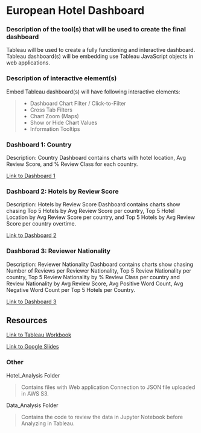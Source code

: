 # European Hotel Dashboard

### Description of the tool(s) that will be used to create the final dashboard 
Tableau will be used to create a fully functioning and interactive dashboard. Tableau dashboard(s) will be embedding use Tableau JavaScript objects in web applications.

### Description of interactive element(s)
Embed Tableau dashboard(s) will have following interactive elements: 
> - Dashboard Chart Filter / Click-to-Filter
> - Cross Tab Filters 
> - Chart Zoom (Maps)
> - Show or Hide Chart Values
> - Information Tooltips

### Dashboard 1: Country
Description: Country Dashboard contains charts with hotel location, Avg Review Score, and % Review Class for each country.

[Link to Dashboard 1](https://public.tableau.com/profile/jagpreet.bath#!/vizhome/European_Hotel_Analysis/Country )

### Dashboard 2: Hotels by Review Score
Description: Hotels by Review Score Dashboard contains charts show chasing Top 5 Hotels by Avg Review Score per country, Top 5 Hotel Location by Avg Review Score per country, and Top 5 Hotels by Avg Review Score per country overtime. 

[Link to Dashboard 2](https://public.tableau.com/profile/jagpreet.bath#!/vizhome/European_Hotel_Analysis/HotelsbyReviewScore)

### Dashborad 3: Reviewer Nationality
Description: Reviewer Nationality Dashboard contains charts show chasing Number of Reviews per Reviewer Nationality, Top 5 Review Nationality per country, Top 5 Review Nationality by % Review Class per country and Review Nationality by Avg Review Score, Avg Positive Word Count, Avg Negative Word Count per Top 5 Hotels per Country.

[Link to Dashboard 3](https://public.tableau.com/profile/jagpreet.bath#!/vizhome/European_Hotel_Analysis/ReviewerNationality)

## Resources 
[Link to Tableau Workbook](https://public.tableau.com/profile/jagpreet.bath#!/vizhome/European_Hotel_Analysis/HotelLocationMap)

[Link to Google Slides](https://docs.google.com/presentation/d/18UyDqehfuOY-jSQNCMsIw5Z9MuEUVRClHHr3JhimY5A/edit?usp=sharing)

### Other 
Hotel_Analysis Folder
> Contains files with Web application Connection to JSON file uploaded in AWS S3.

Data_Analysis Folder
> Contains the code to review the data in Jupyter Notebook before Analyzing in Tableau.